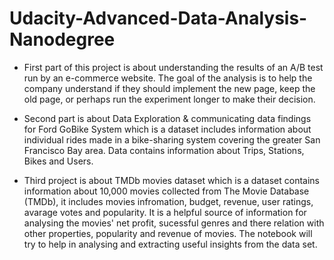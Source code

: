 # Udacity-Advanced-Data-Analysis-Nanodegree

* First part of this project is about understanding the results of an A/B test run by an e-commerce website. The goal of the analysis is to help the company understand if they should implement the new page, keep the old page, or perhaps run the experiment longer to make their decision.

* Second part is about Data Exploration & communicating data findings for Ford GoBike System which is a dataset includes information about individual rides made in a bike-sharing system covering the greater San Francisco Bay area. Data contains information about Trips, Stations, Bikes and Users.

* Third project is about TMDb movies dataset which is a dataset contains information about 10,000 movies collected from The Movie Database (TMDb), it includes movies infromation, budget, revenue, user ratings, avarage votes and popularity. It is a helpful source of information for analysing the movies' net profit, sucessful genres and there relation with other properties, popularity and revenue of movies. The notebook will try to help in analysing and extracting useful insights from the data set.

